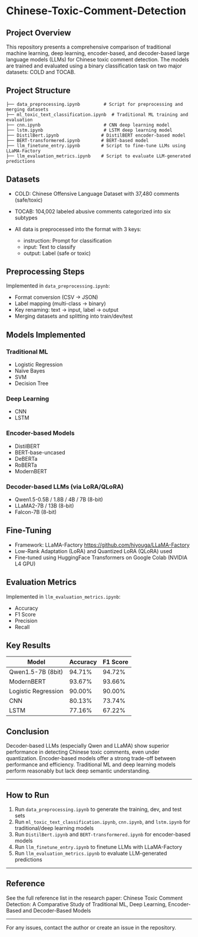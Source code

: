 # Chinese-Toxic-Comment-Detection

## Project Overview

This repository presents a comprehensive comparison of traditional machine learning, deep learning, encoder-based, and decoder-based large language models (LLMs) for Chinese toxic comment detection. The models are trained and evaluated using a binary classification task on two major datasets: COLD and TOCAB.

## Project Structure

```
├── data_preprocessing.ipynb         # Script for preprocessing and merging datasets
├── ml_toxic_text_classification.ipynb  # Traditional ML training and evaluation
├── cnn.ipynb                        # CNN deep learning model
├── lstm.ipynb                       # LSTM deep learning model
├── DistilBert.ipynb                # DistilBERT encoder-based model
├── BERT-transformered.ipynb        # BERT-based model
├── llm_finetune_entry.ipynb        # Script to fine-tune LLMs using LLaMA-Factory
├── llm_evaluation_metrics.ipynb    # Script to evaluate LLM-generated predictions
```

## Datasets

* COLD: Chinese Offensive Language Dataset with 37,480 comments (safe/toxic)
* TOCAB: 104,002 labeled abusive comments categorized into six subtypes
* All data is preprocessed into the format with 3 keys:

  * instruction: Prompt for classification
  * input: Text to classify
  * output: Label (safe or toxic)

## Preprocessing Steps

Implemented in `data_preprocessing.ipynb`:

* Format conversion (CSV → JSON)
* Label mapping (multi-class → binary)
* Key renaming: text → input, label → output
* Merging datasets and splitting into train/dev/test

## Models Implemented

### Traditional ML

* Logistic Regression
* Naïve Bayes
* SVM
* Decision Tree

### Deep Learning

* CNN
* LSTM

### Encoder-based Models

* DistilBERT
* BERT-base-uncased
* DeBERTa
* RoBERTa
* ModernBERT

### Decoder-based LLMs (via LoRA/QLoRA)

* Qwen1.5-0.5B / 1.8B / 4B / 7B (8-bit)
* LLaMA2-7B / 13B (8-bit)
* Falcon-7B (8-bit)

## Fine-Tuning

* Framework: LLaMA-Factory https://github.com/hiyouga/LLaMA-Factory
* Low-Rank Adaptation (LoRA) and Quantized LoRA (QLoRA) used
* Fine-tuned using HuggingFace Transformers on Google Colab (NVIDIA L4 GPU)

## Evaluation Metrics

Implemented in `llm_evaluation_metrics.ipynb`:

* Accuracy
* F1 Score
* Precision
* Recall

## Key Results

| Model               | Accuracy | F1 Score |
| ------------------- | -------- | -------- |
| Qwen1.5-7B (8bit)   | 94.71%   | 94.72%   |
| ModernBERT          | 93.67%   | 93.66%   |
| Logistic Regression | 90.00%   | 90.00%   |
| CNN                 | 80.13%   | 73.74%   |
| LSTM                | 77.16%   | 67.22%   |

## Conclusion

Decoder-based LLMs (especially Qwen and LLaMA) show superior performance in detecting Chinese toxic comments, even under quantization. Encoder-based models offer a strong trade-off between performance and efficiency. Traditional ML and deep learning models perform reasonably but lack deep semantic understanding.

---

## How to Run

1. Run `data_preprocessing.ipynb` to generate the training, dev, and test sets
2. Run `ml_toxic_text_classification.ipynb`, `cnn.ipynb`, and `lstm.ipynb` for traditional/deep learning models
3. Run `DistilBert.ipynb` and `BERT-transformered.ipynb` for encoder-based models
4. Run `llm_finetune_entry.ipynb` to finetune LLMs with LLaMA-Factory
5. Run `llm_evaluation_metrics.ipynb` to evaluate LLM-generated predictions

---

## Reference

See the full reference list in the research paper: Chinese Toxic Comment Detection: A Comparative Study of Traditional ML, Deep Learning, Encoder-Based and Decoder-Based Models

---

For any issues, contact the author or create an issue in the repository.
